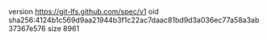 version https://git-lfs.github.com/spec/v1
oid sha256:4124b1c569d9aa21944b3f1c22ac7daac81bd9d3a036ec77a58a3ab37367e576
size 8961
